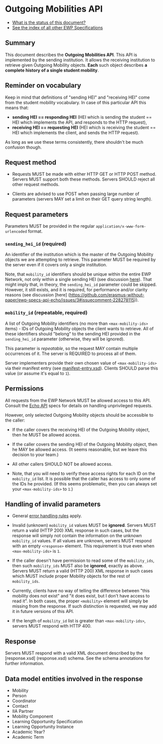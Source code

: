 Outgoing Mobilities API
=======================

* [What is the status of this document?][statuses]
* [See the index of all other EWP Specifications][develhub]


Summary
-------

This document describes the **Outgoing Mobilities API**. This API is
implemented by the sending institution. It allows the receiving institution to
retrieve given Outgoing Mobility objects. **Each** such object describes
**a complete history of a single student mobility**.


Reminder on vocabulary
----------------------

Keep in mind that definitions of "sending HEI" and "receiving HEI" come from
the student mobility vocabulary. In case of this particular API this means
that:

* **sending HEI == responding HEI** (HEI which is sending the student == HEI
  which implements the API, and responds to the HTTP request),
* **receiving HEI == requesting HEI** (HEI which is receiving the student ==
  HEI which implements the client, and sends the HTTP request).

As long as we use these terms consistently, there shouldn't be much confusion
though.


Request method
--------------

 * Requests MUST be made with either HTTP GET or HTTP POST method. Servers MUST
   support both these methods. Servers SHOULD reject all other request methods.

 * Clients are advised to use POST when passing large number of parameters
   (servers MAY set a limit on their GET query string length).


Request parameters
------------------

Parameters MUST be provided in the regular `application/x-www-form-urlencoded`
format.


### `sending_hei_id` (required)

An identifier of the institution which is the master of the Outgoing Mobility
objects we are attempting to retrieve. This parameter MUST be required by the
server even if it covers only a single institution.

Note, that `mobility_id` identifiers should be unique within the entire EWP
Network, not only within a single sending HEI (see discussion
[here](https://github.com/erasmus-without-paper/general-issues/issues/10)).
That might imply that, in theory, the `sending_hei_id` parameter could be
skipped. However, it still exists, and it is required, for performance and/or
clarity reasons (see discussion [here]
(https://github.com/erasmus-without-paper/ewp-specs-api-echo/issues/3#issuecomment-228278115)).


### `mobility_id` (repeatable, required)

A list of Outgoing Mobility identifiers (no more than `<max-mobility-ids>`
items) - IDs of Outgoing Mobility objects the client wants to retrieve. All of
these identifiers should "belong" to the sending HEI provided in the
`sending_hei_id` parameter (otherwise, they will be ignored).

This parameter is *repeatable*, so the request MAY contain multiple occurrences
of it. The server is REQUIRED to process all of them.

Server implementers provide their own chosen value of `<max-mobility-ids>` via
their manifest entry (see [manifest-entry.xsd](manifest-entry.xsd)). Clients
SHOULD parse this value (or assume it's equal to `1`).


Permissions
-----------

All requests from the EWP Network MUST be allowed access to this API. Consult
the [Echo API][echo] specs for details on handling unprivileged requests.

However, only selected Outgoing Mobility objects should be accessible to the
caller:

 * If the caller covers the receiving HEI of the Outgoing Mobility object, then
   he MUST be allowed access.

 * If the caller covers the sending HEI of the Outgoing Mobility object, then
   he MAY be allowed access. (It seems reasonable, but we leave this decision
   to your team.)

 * All other callers SHOULD NOT be allowed access.

 * Note, that you will need to verify these access rights for each ID on the
   `mobility_id` list. It is possible that the caller has access to only some
   of the IDs he provided. (If this seems problematic, then you can always set
   your `<max-mobility-ids>` to `1`.)


Handling of invalid parameters
------------------------------

 * General [error handling rules][error-handling] apply.

 * Invalid (unknown) `mobility_id` values MUST be **ignored**. Servers MUST
   return a valid (HTTP 200) XML response in such cases, but the response will
   simply not contain the information on the unknown `mobility_id` values. If
   all values are unknown, servers MUST respond with an empty `<response>`
   element. This requirement is true even when `<max-mobility-ids>` is `1`.

 * If the caller doesn't have permission to read some of the `mobility_ids`,
   then such `mobility_ids` MUST also be **ignored**, exactly as above. Servers
   MUST return a valid (HTTP 200) XML response in such cases which MUST include
   proper Mobility objects for the rest of `mobility_ids`.

 * Currently, clients have no way of telling the difference between "this
   mobility does not exist" and "it does exist, but I don't have access
   to read it". In both cases, the proper `<mobility>` element will simply be
   missing from the response. If such distinction is requested, we may add it
   in future versions of this API.

 * If the length of `mobility_id` list is greater than `<max-mobility-ids>`,
   servers MUST respond with HTTP 400.


Response
--------

Servers MUST respond with a valid XML document described by the [response.xsd]
(response.xsd) schema. See the schema annotations for further information.


Data model entities involved in the response
--------------------------------------------

 * Mobility
 * Person
 * Coordinator
 * Contact
 * IIA Partner
 * Mobility Component
 * Learning Opportunity Specification
 * Learning Opportunity Instance
 * Academic Year?
 * Academic Term


[develhub]: http://developers.erasmuswithoutpaper.eu/
[statuses]: https://github.com/erasmus-without-paper/ewp-specs-management#statuses
[registry-spec]: https://github.com/erasmus-without-paper/ewp-specs-api-registry
[discovery-api]: https://github.com/erasmus-without-paper/ewp-specs-api-discovery
[echo]: https://github.com/erasmus-without-paper/ewp-specs-api-echo
[error-handling]: https://github.com/erasmus-without-paper/ewp-specs-architecture#error-handling
[institutions-api]: https://github.com/erasmus-without-paper/ewp-specs-api-institutions
